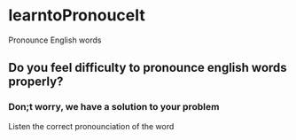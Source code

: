 # learntoPronouceIt
Pronounce English words

<h2>Do you feel difficulty to <b>pronounce english words</b> properly? </h2>
<h3>Don;t worry, we have a solution to your problem </h3>
<p>Listen the correct pronounciation of the word </p>
